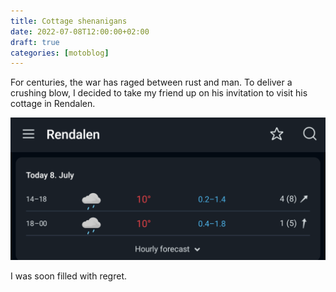 ```yaml
---
title: Cottage shenanigans
date: 2022-07-08T12:00:00+02:00
draft: true
categories: [motoblog]
---
```


For centuries, the war has raged between rust and man. To deliver a crushing blow, I decided to take my friend up on his invitation to visit his cottage in Rendalen.

![snippet from yr.no](/img/953c671af6dfaab0d615d8ab9b96ebec.png) 

I was soon filled with regret. 
